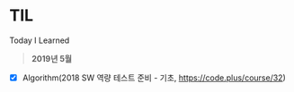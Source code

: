 # TIL
Today I Learned

> **2019년 5월**

- [x] Algorithm(2018 SW 역량 테스트 준비 - 기초, https://code.plus/course/32)  

  



